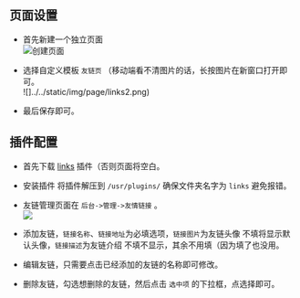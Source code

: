 ## 页面设置

- 首先新建一个独立页面<br>
![创建页面](../../static/img/page/1.png)

- 选择自定义模板 `友链页` （移动端看不清图片的话，长按图片在新窗口打开即可。<br>
![]../../static/img/page/links2.png)

- 最后保存即可。

## 插件配置
- 首先下载 [links](https://github.com/ohmyga233/castle-Typecho-Theme/releases/download/0.9.3/Links.zip) 插件（否则页面将空白。
- 安装插件 将插件解压到 `/usr/plugins/` 确保文件夹名字为 `links` 避免报错。

- 友链管理页面在 `后台->管理->友情链接` 。<br>
![](../../static/img/page/links3.png)

- 添加友链，`链接名称`、`链接地址`为必填选项，`链接图片`为友链头像 不填将显示默认头像，`链接描述`为友链介绍 不填不显示，其余不用填（因为填了也没用。
- 编辑友链，只需要点击已经添加的友链的名称即可修改。
- 删除友链，勾选想删除的友链，然后点击 `选中项` 的下拉框，点选择即可。
